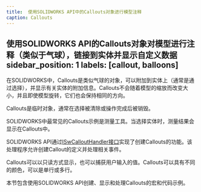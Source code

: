 ```yaml
---
title:  使用SOLIDWORKS API中的Callouts对象进行模型注释
caption: Callouts
---
```

 使用SOLIDWORKS API的Callouts对象对模型进行注释（类似于气球），链接到实体并显示自定义数据
sidebar_position: 1
labels: [callout, balloons]
---
在SOLIDWORKS中，Callouts是类似气球的对象，可以附加到实体上（通常是通过选择），并显示有关实体的附加信息。Callouts不会随着模型的缩放而改变大小，并且即使模型旋转，它们也会保持相同的方向。

Callouts是临时对象，通常在选择被清除或操作完成后被销毁。

SOLIDWORKS中最常见的Callouts示例是测量工具。当选择实体时，测量结果会显示在Callouts中。

SOLIDWORKS API通过[ISwCalloutHandler接口](https://help.solidworks.com/2018/english/api/swpublishedapi/solidworks.interop.swpublished~solidworks.interop.swpublished.iswcallouthandler.html)实现了创建Callouts的功能。该处理程序允许创建Callout的定义并处理相关事件。

Callouts可以以只读方式显示，也可以捕获用户输入的值。Callouts可以具有不同的颜色，可以是单行或多行。

本节包含使用SOLIDWORKS API创建、显示和处理Callouts的宏和代码示例。